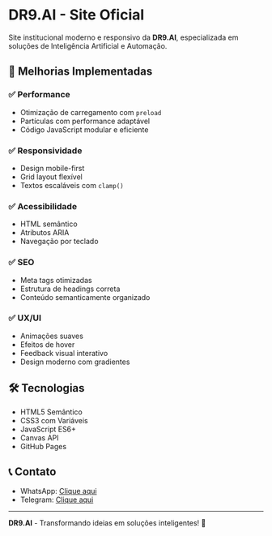 # DR9.AI - Site Oficial

Site institucional moderno e responsivo da **DR9.AI**, especializada em soluções de Inteligência Artificial e Automação.

## 🚀 Melhorias Implementadas

### ✅ **Performance**
- Otimização de carregamento com `preload`
- Partículas com performance adaptável
- Código JavaScript modular e eficiente

### ✅ **Responsividade**
- Design mobile-first
- Grid layout flexível
- Textos escaláveis com `clamp()`

### ✅ **Acessibilidade**
- HTML semântico
- Atributos ARIA
- Navegação por teclado

### ✅ **SEO**
- Meta tags otimizadas
- Estrutura de headings correta
- Conteúdo semanticamente organizado

### ✅ **UX/UI**
- Animações suaves
- Efeitos de hover
- Feedback visual interativo
- Design moderno com gradientes

## 🛠 Tecnologias
- HTML5 Semântico
- CSS3 com Variáveis
- JavaScript ES6+
- Canvas API
- GitHub Pages

## 📞 Contato
- WhatsApp: [Clique aqui](https://wa.me/message/JLUZNOGJKK4UK1)
- Telegram: [Clique aqui](https://t.me/DR9AI)

---

**DR9.AI** - Transformando ideias em soluções inteligentes! 🚀

